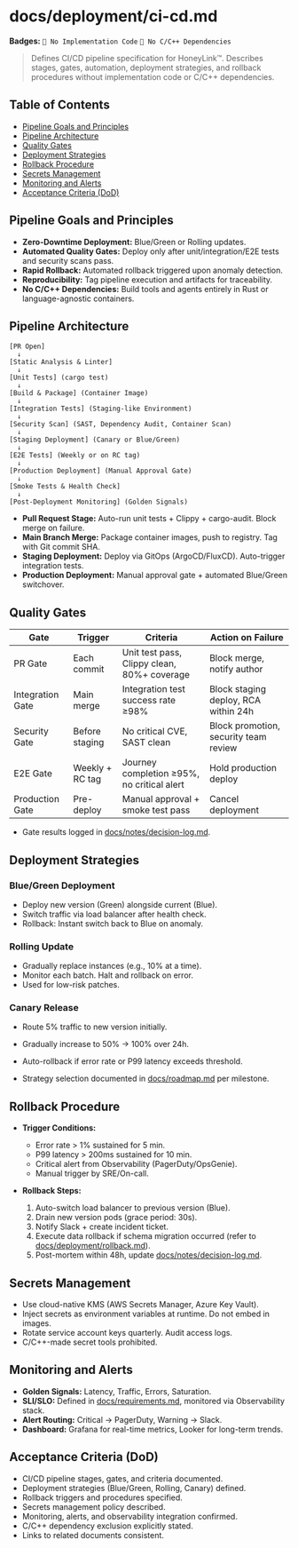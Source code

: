 # docs/deployment/ci-cd.md

**Badges:** `🚫 No Implementation Code` `🚫 No C/C++ Dependencies`

> Defines CI/CD pipeline specification for HoneyLink™. Describes stages, gates, automation, deployment strategies, and rollback procedures without implementation code or C/C++ dependencies.

## Table of Contents
- [Pipeline Goals and Principles](#pipeline-goals-and-principles)
- [Pipeline Architecture](#pipeline-architecture)
- [Quality Gates](#quality-gates)
- [Deployment Strategies](#deployment-strategies)
- [Rollback Procedure](#rollback-procedure)
- [Secrets Management](#secrets-management)
- [Monitoring and Alerts](#monitoring-and-alerts)
- [Acceptance Criteria (DoD)](#acceptance-criteria-dod)

## Pipeline Goals and Principles
- **Zero-Downtime Deployment:** Blue/Green or Rolling updates.
- **Automated Quality Gates:** Deploy only after unit/integration/E2E tests and security scans pass.
- **Rapid Rollback:** Automated rollback triggered upon anomaly detection.
- **Reproducibility:** Tag pipeline execution and artifacts for traceability.
- **No C/C++ Dependencies:** Build tools and agents entirely in Rust or language-agnostic containers.

## Pipeline Architecture
```
[PR Open]
  ↓
[Static Analysis & Linter]
  ↓
[Unit Tests] (cargo test)
  ↓
[Build & Package] (Container Image)
  ↓
[Integration Tests] (Staging-like Environment)
  ↓
[Security Scan] (SAST, Dependency Audit, Container Scan)
  ↓
[Staging Deployment] (Canary or Blue/Green)
  ↓
[E2E Tests] (Weekly or on RC tag)
  ↓
[Production Deployment] (Manual Approval Gate)
  ↓
[Smoke Tests & Health Check]
  ↓
[Post-Deployment Monitoring] (Golden Signals)
```

- **Pull Request Stage:** Auto-run unit tests + Clippy + cargo-audit. Block merge on failure.
- **Main Branch Merge:** Package container images, push to registry. Tag with Git commit SHA.
- **Staging Deployment:** Deploy via GitOps (ArgoCD/FluxCD). Auto-trigger integration tests.
- **Production Deployment:** Manual approval gate + automated Blue/Green switchover.

## Quality Gates
| Gate | Trigger | Criteria | Action on Failure |
|------|---------|----------|-------------------|
| PR Gate | Each commit | Unit test pass, Clippy clean, 80%+ coverage | Block merge, notify author |
| Integration Gate | Main merge | Integration test success rate ≥98% | Block staging deploy, RCA within 24h |
| Security Gate | Before staging | No critical CVE, SAST clean | Block promotion, security team review |
| E2E Gate | Weekly + RC tag | Journey completion ≥95%, no critical alert | Hold production deploy |
| Production Gate | Pre-deploy | Manual approval + smoke test pass | Cancel deployment |

- Gate results logged in [docs/notes/decision-log.md](../notes/decision-log.md).

## Deployment Strategies
### Blue/Green Deployment
- Deploy new version (Green) alongside current (Blue).
- Switch traffic via load balancer after health check.
- Rollback: Instant switch back to Blue on anomaly.

### Rolling Update
- Gradually replace instances (e.g., 10% at a time).
- Monitor each batch. Halt and rollback on error.
- Used for low-risk patches.

### Canary Release
- Route 5% traffic to new version initially.
- Gradually increase to 50% → 100% over 24h.
- Auto-rollback if error rate or P99 latency exceeds threshold.

- Strategy selection documented in [docs/roadmap.md](../roadmap.md) per milestone.

## Rollback Procedure
- **Trigger Conditions:** 
  - Error rate > 1% sustained for 5 min.
  - P99 latency > 200ms sustained for 10 min.
  - Critical alert from Observability (PagerDuty/OpsGenie).
  - Manual trigger by SRE/On-call.

- **Rollback Steps:**
  1. Auto-switch load balancer to previous version (Blue).
  2. Drain new version pods (grace period: 30s).
  3. Notify Slack + create incident ticket.
  4. Execute data rollback if schema migration occurred (refer to [docs/deployment/rollback.md](rollback.md)).
  5. Post-mortem within 48h, update [docs/notes/decision-log.md](../notes/decision-log.md).

## Secrets Management
- Use cloud-native KMS (AWS Secrets Manager, Azure Key Vault).
- Inject secrets as environment variables at runtime. Do not embed in images.
- Rotate service account keys quarterly. Audit access logs.
- C/C++-made secret tools prohibited.

## Monitoring and Alerts
- **Golden Signals:** Latency, Traffic, Errors, Saturation.
- **SLI/SLO:** Defined in [docs/requirements.md](../requirements.md), monitored via Observability stack.
- **Alert Routing:** Critical → PagerDuty, Warning → Slack.
- **Dashboard:** Grafana for real-time metrics, Looker for long-term trends.

## Acceptance Criteria (DoD)
- CI/CD pipeline stages, gates, and criteria documented.
- Deployment strategies (Blue/Green, Rolling, Canary) defined.
- Rollback triggers and procedures specified.
- Secrets management policy described.
- Monitoring, alerts, and observability integration confirmed.
- C/C++ dependency exclusion explicitly stated.
- Links to related documents consistent.

